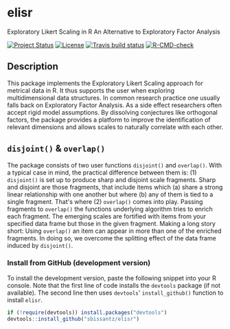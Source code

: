 # elisr

Exploratory Likert Scaling in R An Alternative to Exploratory Factor Analysis

<!-- badges: start -->
[![Project Status](https://www.repostatus.org/badges/latest/active.svg)](https://www.repostatus.org/#active)
[![License](https://img.shields.io/badge/license-GPL--3-blue.svg)](https://www.gnu.org/licenses/gpl-3.0)
[![Travis build status](https://travis-ci.com/sbissantz/elisr.svg?branch=master)](https://travis-ci.com/sbissantz/elisr)
[![R-CMD-check](https://github.com/sbissantz/elisr/workflows/R-CMD-check/badge.svg)](https://github.com/sbissantz/elisr/actions)
<!-- badges: end -->

## Description

This package implements the Exploratory Likert Scaling approach for metrical
data in R. It thus supports the user when exploring multidimensional data
structures. In common research practice one usually falls back on Exploratory
Factor Analysis. As a side effect researchers often accept rigid model
assumptions. By dissolving conjectures like orthogonal factors, the package
provides a platform to improve the identification of relevant dimensions and
allows scales to naturally correlate with each other.
 
## `disjoint()` &  `overlap()`

The package consists of two user functions `disjoint()` and
`overlap()`. With a typical case in mind, the practical difference between them
is: (1) `disjoint()` is set up to produce sharp and disjoint scale fragments.
Sharp and disjoint are those fragments, that include items which (a) share a
strong linear relationship with one another but where (b) any of them is tied to
a single fragment. That's where (2) `overlap()` comes into play. Passing
fragments to `overlap()` the functions underlying algorithm tries to enrich each
fragment. The emerging scales are fortified with items from your specified data
frame but those in the given fragment. Making a long story short: Using
`overlap()` an item can appear in more than one of the enriched fragments. In
doing so, we overcome the splitting effect of the data frame induced by
`disjoint()`. 

### Install from GitHub (development version)

To install the development version, paste the following snippet into your R
console. Note that the first line of code installs the ``devtools`` package (if
not available). The second line then uses ``devtools``' ``install_github()``
function to install ``elisr``.

```r
if (!require(devtools)) install.packages("devtools") 
devtools::install_github("sbissantz/elisr")
```


